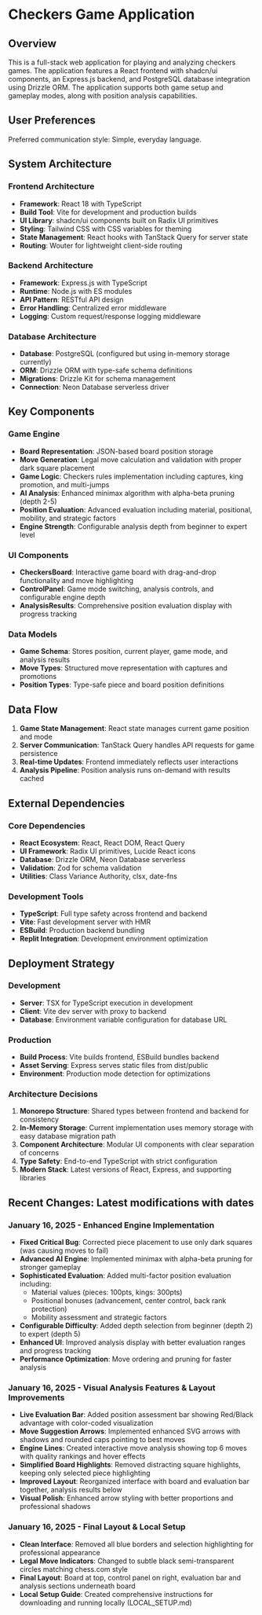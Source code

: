 # Checkers Game Application

## Overview

This is a full-stack web application for playing and analyzing checkers games. The application features a React frontend with shadcn/ui components, an Express.js backend, and PostgreSQL database integration using Drizzle ORM. The application supports both game setup and gameplay modes, along with position analysis capabilities.

## User Preferences

Preferred communication style: Simple, everyday language.

## System Architecture

### Frontend Architecture
- **Framework**: React 18 with TypeScript
- **Build Tool**: Vite for development and production builds
- **UI Library**: shadcn/ui components built on Radix UI primitives
- **Styling**: Tailwind CSS with CSS variables for theming
- **State Management**: React hooks with TanStack Query for server state
- **Routing**: Wouter for lightweight client-side routing

### Backend Architecture
- **Framework**: Express.js with TypeScript
- **Runtime**: Node.js with ES modules
- **API Pattern**: RESTful API design
- **Error Handling**: Centralized error middleware
- **Logging**: Custom request/response logging middleware

### Database Architecture
- **Database**: PostgreSQL (configured but using in-memory storage currently)
- **ORM**: Drizzle ORM with type-safe schema definitions
- **Migrations**: Drizzle Kit for schema management
- **Connection**: Neon Database serverless driver

## Key Components

### Game Engine
- **Board Representation**: JSON-based board position storage
- **Move Generation**: Legal move calculation and validation with proper dark square placement
- **Game Logic**: Checkers rules implementation including captures, king promotion, and multi-jumps
- **AI Analysis**: Enhanced minimax algorithm with alpha-beta pruning (depth 2-5)
- **Position Evaluation**: Advanced evaluation including material, positional, mobility, and strategic factors
- **Engine Strength**: Configurable analysis depth from beginner to expert level

### UI Components
- **CheckersBoard**: Interactive game board with drag-and-drop functionality and move highlighting
- **ControlPanel**: Game mode switching, analysis controls, and configurable engine depth
- **AnalysisResults**: Comprehensive position evaluation display with progress tracking

### Data Models
- **Game Schema**: Stores position, current player, game mode, and analysis results
- **Move Types**: Structured move representation with captures and promotions
- **Position Types**: Type-safe piece and board position definitions

## Data Flow

1. **Game State Management**: React state manages current game position and mode
2. **Server Communication**: TanStack Query handles API requests for game persistence
3. **Real-time Updates**: Frontend immediately reflects user interactions
4. **Analysis Pipeline**: Position analysis runs on-demand with results cached

## External Dependencies

### Core Dependencies
- **React Ecosystem**: React, React DOM, React Query
- **UI Framework**: Radix UI primitives, Lucide React icons
- **Database**: Drizzle ORM, Neon Database serverless
- **Validation**: Zod for schema validation
- **Utilities**: Class Variance Authority, clsx, date-fns

### Development Tools
- **TypeScript**: Full type safety across frontend and backend
- **Vite**: Fast development server with HMR
- **ESBuild**: Production backend bundling
- **Replit Integration**: Development environment optimization

## Deployment Strategy

### Development
- **Server**: TSX for TypeScript execution in development
- **Client**: Vite dev server with proxy to backend
- **Database**: Environment variable configuration for database URL

### Production
- **Build Process**: Vite builds frontend, ESBuild bundles backend
- **Asset Serving**: Express serves static files from dist/public
- **Environment**: Production mode detection for optimizations

### Architecture Decisions

1. **Monorepo Structure**: Shared types between frontend and backend for consistency
2. **In-Memory Storage**: Current implementation uses memory storage with easy database migration path
3. **Component Architecture**: Modular UI components with clear separation of concerns
4. **Type Safety**: End-to-end TypeScript with strict configuration
5. **Modern Stack**: Latest versions of React, Express, and supporting libraries

## Recent Changes: Latest modifications with dates

### January 16, 2025 - Enhanced Engine Implementation
- **Fixed Critical Bug**: Corrected piece placement to use only dark squares (was causing moves to fail)
- **Advanced AI Engine**: Implemented minimax with alpha-beta pruning for stronger gameplay
- **Sophisticated Evaluation**: Added multi-factor position evaluation including:
  - Material values (pieces: 100pts, kings: 300pts)
  - Positional bonuses (advancement, center control, back rank protection)
  - Mobility assessment and strategic factors
- **Configurable Difficulty**: Added depth selection from beginner (depth 2) to expert (depth 5)
- **Enhanced UI**: Improved analysis display with better evaluation ranges and progress tracking
- **Performance Optimization**: Move ordering and pruning for faster analysis

### January 16, 2025 - Visual Analysis Features & Layout Improvements
- **Live Evaluation Bar**: Added position assessment bar showing Red/Black advantage with color-coded visualization
- **Move Suggestion Arrows**: Implemented enhanced SVG arrows with shadows and rounded caps pointing to best moves
- **Engine Lines**: Created interactive move analysis showing top 6 moves with quality rankings and hover effects
- **Simplified Board Highlights**: Removed distracting square highlights, keeping only selected piece highlighting
- **Improved Layout**: Reorganized interface with board and evaluation bar together, analysis results below
- **Visual Polish**: Enhanced arrow styling with better proportions and professional shadows

### January 16, 2025 - Final Layout & Local Setup
- **Clean Interface**: Removed all blue borders and selection highlighting for professional appearance
- **Legal Move Indicators**: Changed to subtle black semi-transparent circles matching chess.com style
- **Final Layout**: Board at top, control panel on right, evaluation bar and analysis sections underneath board
- **Local Setup Guide**: Created comprehensive instructions for downloading and running locally (LOCAL_SETUP.md)
